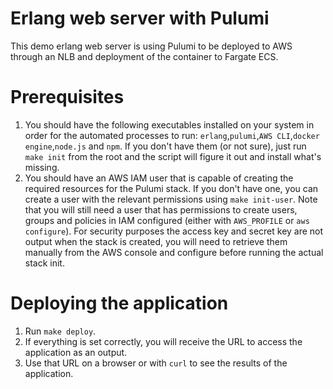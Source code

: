# Erlang web server with Pulumi 

This demo erlang web server is using Pulumi to be deployed to AWS through an NLB and deployment of the container to Fargate ECS. 

# Prerequisites 
1. You should have the following executables installed on your system in order for the automated processes to run: `erlang`,`pulumi`,`AWS CLI`,`docker engine`,`node.js` and `npm`.  If you don't have them (or not sure), just run `make init` from the root and the script will figure it out and install what's missing. 
1. You should have an AWS IAM user that is capable of creating the required resources for the Pulumi stack. If you don't have one, you can create a user with the relevant permissions using `make init-user`.  Note that you will still need a user that has permissions to create users, groups and policies in IAM configured (either with `AWS_PROFILE` or `aws configure`).  For security purposes the access key and secret key are not output when the stack is created, you will need to retrieve them manually from the AWS console and configure before running the actual stack init. 

# Deploying the application
1. Run `make deploy`.
1. If everything is set correctly, you will receive the URL to access the application as an output. 
1. Use that URL on a browser or with `curl` to see the results of the application. 
